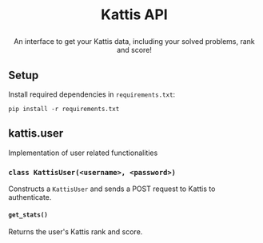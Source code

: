 # <p align="center">Kattis API</p>

<p align="center">
An interface to get your Kattis data, including your solved problems, rank and score!
</p>

## Setup

Install required dependencies in `requirements.txt`:

```
pip install -r requirements.txt
```

## kattis.user

Implementation of user related functionalities

### `class KattisUser(<username>, <password>)`

Constructs a `KattisUser` and sends a POST request to Kattis to authenticate.

#### `get_stats()`

Returns the user's Kattis rank and score.
